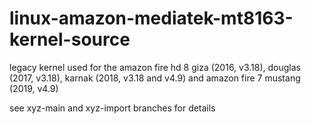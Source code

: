 # linux-amazon-mediatek-mt8163-kernel-source

legacy kernel used for the amazon fire hd 8 giza (2016, v3.18), douglas (2017, v3.18), karnak (2018, v3.18 and v4.9) and amazon fire 7 mustang (2019, v4.9)

see xyz-main and xyz-import branches for details
